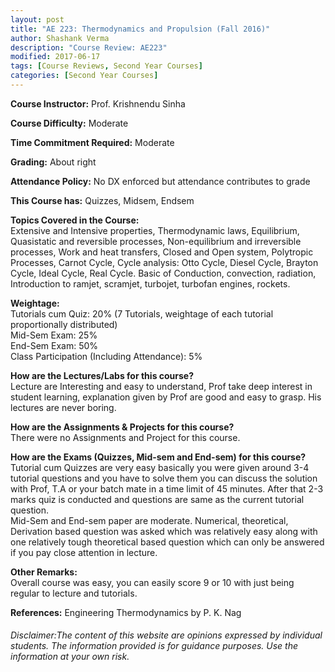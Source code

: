 ```yaml
---
layout: post
title: "AE 223: Thermodynamics and Propulsion (Fall 2016)"
author: Shashank Verma
description: "Course Review: AE223"
modified: 2017-06-17
tags: [Course Reviews, Second Year Courses]
categories: [Second Year Courses]
---
```


**Course Instructor:** Prof. Krishnendu Sinha

**Course Difficulty:** Moderate

**Time Commitment Required:** Moderate

**Grading:** About right

**Attendance Policy:** No DX enforced but attendance contributes to grade

**This Course has:** Quizzes, Midsem, Endsem

**Topics Covered in the Course:**  
Extensive and Intensive properties, Thermodynamic laws, Equilibrium, Quasistatic and reversible processes, Non-equilibrium and irreversible processes, Work and heat transfers, Closed and Open system, Polytropic Processes, Carnot Cycle, Cycle analysis: Otto Cycle, Diesel Cycle, Brayton Cycle, Ideal Cycle, Real Cycle. Basic of Conduction, convection, radiation, Introduction to ramjet, scramjet, turbojet, turbofan engines, rockets.

**Weightage:**  
Tutorials cum Quiz: 20% (7 Tutorials, weightage of each tutorial proportionally distributed)  
Mid-Sem Exam: 25%  
End-Sem Exam: 50%  
Class Participation (Including Attendance): 5%

**How are the Lectures/Labs for this course?**  
Lecture are Interesting and easy to understand, Prof take deep interest in student learning, explanation given by Prof are good and easy to grasp. His lectures are never boring.

**How are the Assignments & Projects for this course?**  
There were no Assignments and Project for this course.

**How are the Exams (Quizzes, Mid-sem and End-sem) for this course?**  
Tutorial cum Quizzes are very easy basically you were given around 3-4 tutorial questions and you have to solve them you can discuss the solution with Prof, T.A or your batch mate in a time limit of 45 minutes. After that 2-3 marks quiz is conducted and questions are same as the current tutorial question.  
Mid-Sem and End-sem paper are moderate. Numerical, theoretical, Derivation based question was asked which was relatively easy along with one relatively tough theoretical based question which can only be answered if you pay close attention in lecture.

**Other Remarks:**  
Overall course was easy, you can easily score 9 or 10 with just being regular to lecture and tutorials.

**References:** Engineering Thermodynamics by P. K. Nag

###### Disclaimer:The content of this website are opinions expressed by individual students. The information provided is for guidance purposes. Use the information at your own risk.

